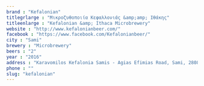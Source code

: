 ```yaml
---
brand : "Kefalonian"
titlegrlarge : "Μικροζυθοποιία Κεφαλλονιάς &amp;amp; Ιθάκης"
titleenlarge : "Kefalonian &amp; Ithaca Microbrewery"
website : "http://www.kefalonianbeer.com/"
facebook : "https://www.facebook.com/Kefalonianbeer/"
city : "Sami"
brewery : "Microbrewery"
beers : "2"
year : "2016"
address : "Karavomilos Kefalonia Samis - Agias Efimias Road, Sami, 28080, Greece"
phone : ""
slug: "kefalonian"
---
```

